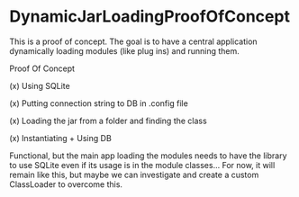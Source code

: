 # DynamicJarLoadingProofOfConcept
This is a proof of concept. The goal is to have a central application dynamically loading modules (like plug ins) and running them.

Proof Of Concept

(x) Using SQLite

(x) Putting connection string to DB in .config file

(x) Loading the jar from a folder and finding the class

(x) Instantiating + Using DB

Functional, but the main app loading the modules needs to have the library to use SQLite even if its usage is in the module classes...
For now, it will remain like this, but maybe we can investigate and create a custom ClassLoader to overcome this.
